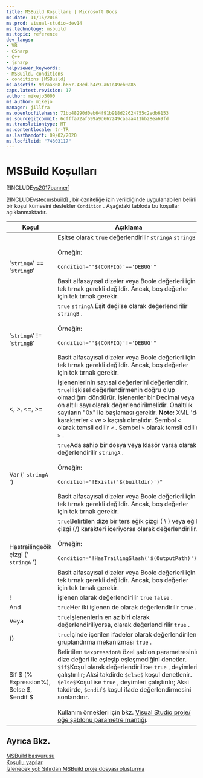 ```yaml
---
title: MSBuild Koşulları | Microsoft Docs
ms.date: 11/15/2016
ms.prod: visual-studio-dev14
ms.technology: msbuild
ms.topic: reference
dev_langs:
- VB
- CSharp
- C++
- jsharp
helpviewer_keywords:
- MSBuild, conditions
- conditions [MSBuild]
ms.assetid: 9d7aa308-b667-48ed-b4c9-a61e49eb0a85
caps.latest.revision: 17
author: mikejo5000
ms.author: mikejo
manager: jillfra
ms.openlocfilehash: 71bb48290d0eb64f91b918d22624755c2edb6153
ms.sourcegitcommit: 6cfffa72af599a9d667249caaaa411bb28ea69fd
ms.translationtype: MT
ms.contentlocale: tr-TR
ms.lasthandoff: 09/02/2020
ms.locfileid: "74303117"
---
```

# <a name="msbuild-conditions"></a>MSBuild Koşulları
[!INCLUDE[vs2017banner](../includes/vs2017banner.md)]

[!INCLUDE[vstecmsbuild](../includes/vstecmsbuild-md.md)] , bir özniteliğe izin verildiğinde uygulanabilen belirli bir koşul kümesini destekler `Condition` . Aşağıdaki tabloda bu koşullar açıklanmaktadır.  
  
|Koşul|Açıklama|  
|---------------|-----------------|  
|'`stringA`' == '`stringB`'|Eşitse olarak `true` değerlendirilir `stringA` `stringB` .<br /><br /> Örneğin:<br /><br /> `Condition="'$(CONFIG)'=='DEBUG'"`<br /><br /> Basit alfasayısal dizeler veya Boole değerleri için tek tırnak gerekli değildir. Ancak, boş değerler için tek tırnak gerekir.|  
|'`stringA`' != '`stringB`'|`true` `stringA` Eşit değilse olarak değerlendirilir `stringB` .<br /><br /> Örneğin:<br /><br /> `Condition="'$(CONFIG)'!='DEBUG'"`<br /><br /> Basit alfasayısal dizeler veya Boole değerleri için tek tırnak gerekli değildir. Ancak, boş değerler için tek tırnak gerekir.|  
|\<, >, \<=, >=|İşlenenlerinin sayısal değerlerini değerlendirir. `true`İlişkisel değerlendirmenin doğru olup olmadığını döndürür. İşlenenler bir Decimal veya on altılı sayı olarak değerlendirilmelidir. Onaltılık sayıların "0x" ile başlaması gerekir. **Note:**  XML 'de karakterler `<` ve `>` kaçışlı olmalıdır. Sembol `<` olarak temsil edilir `<` . Sembol `>` olarak temsil edilir `>` .|  
|Var (' `stringA` ')|`true`Ada sahip bir dosya veya klasör varsa olarak değerlendirilir `stringA` .<br /><br /> Örneğin:<br /><br /> `Condition="!Exists('$(builtdir)')"`<br /><br /> Basit alfasayısal dizeler veya Boole değerleri için tek tırnak gerekli değildir. Ancak, boş değerler için tek tırnak gerekir.|  
|Hastrailingeðik çizgi (' `stringA` ')|`true`Belirtilen dize bir ters eğik çizgi ( \\ ) veya eğik çizgi (/) karakteri içeriyorsa olarak değerlendirilir.<br /><br /> Örneğin:<br /><br /> `Condition="!HasTrailingSlash('$(OutputPath)')"`<br /><br /> Basit alfasayısal dizeler veya Boole değerleri için tek tırnak gerekli değildir. Ancak, boş değerler için tek tırnak gerekir.|  
|!|İşlenen olarak değerlendirilir `true` `false` .|  
|And|`true`Her iki işlenen de olarak değerlendirilir `true` .|  
|Veya|`true`İşlenenlerin en az biri olarak değerlendiriliyorsa, olarak değerlendirilir `true` .|  
|()|`true`İçinde içerilen ifadeler olarak değerlendirilen gruplandırma mekanizması `true` .|  
|$if $ (% Expression%), $else $, $endif $|Belirtilen `%expression%` özel şablon parametresinin dize değeri ile eşleşip eşleşmediğini denetler. `$if$`Koşul olarak değerlendirilirse `true` , deyimleri çalıştırılır; Aksi takdirde `$else$` koşul denetlenir. `$else$`Koşul ise `true` , deyimleri çalıştırılır; Aksi takdirde, `$endif$` koşul ifade değerlendirmesini sonlandırır.<br /><br /> Kullanım örnekleri için bkz. [Visual Studio proje/öğe şablonu parametre mantığı](https://stackoverflow.com/questions/6709057/visual-studio-project-item-template-parameter-logic).|  
  
## <a name="see-also"></a>Ayrıca Bkz.  
 [MSBuild başvurusu](../msbuild/msbuild-reference.md)   
 [Koşullu yapılar](../msbuild/msbuild-conditional-constructs.md)   
 [İzlenecek yol: Sıfırdan MSBuild proje dosyası oluşturma](../msbuild/walkthrough-creating-an-msbuild-project-file-from-scratch.md)
